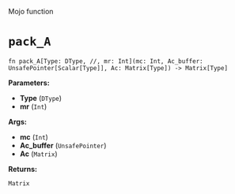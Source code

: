 Mojo function

# `pack_A`

```mojo
fn pack_A[Type: DType, //, mr: Int](mc: Int, Ac_buffer: UnsafePointer[Scalar[Type]], Ac: Matrix[Type]) -> Matrix[Type]
```

**Parameters:**

- **Type** (`DType`)
- **mr** (`Int`)

**Args:**

- **mc** (`Int`)
- **Ac_buffer** (`UnsafePointer`)
- **Ac** (`Matrix`)

**Returns:**

`Matrix`

